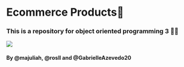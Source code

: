 # Ecommerce Products🚧


### This is a repository for object oriented programming 3 👩‍💻

![](https://media2.giphy.com/media/l378BaFZ8AUJ20NvW/giphy.gif)
#### By @majuliah, @rosll and @GabrielleAzevedo20
